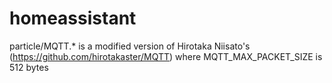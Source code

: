 # homeassistant

particle/MQTT.* is a modified version of Hirotaka Niisato's (https://github.com/hirotakaster/MQTT) where MQTT_MAX_PACKET_SIZE is 512 bytes
